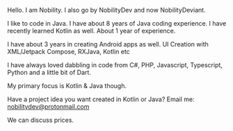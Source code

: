 Hello. I am Nobility. I also go by NobilityDev and now NobilityDeviant.

I like to code in Java. I have about 8 years of Java coding experience.
I have recently learned Kotlin as well. About 1 year of experience.

I have about 3 years in creating Android apps as well. UI Creation with XML/Jetpack Compose, RXJava, Kotlin etc

I have always loved dabbling in code from C#, PHP, Javascript, Typescript, Python and a little bit of Dart. 

My primary focus is Kotlin & Java though.

Have a project idea you want created in Kotlin or Java? Email me: nobilitydev@protonmail.com

We can discuss prices.

